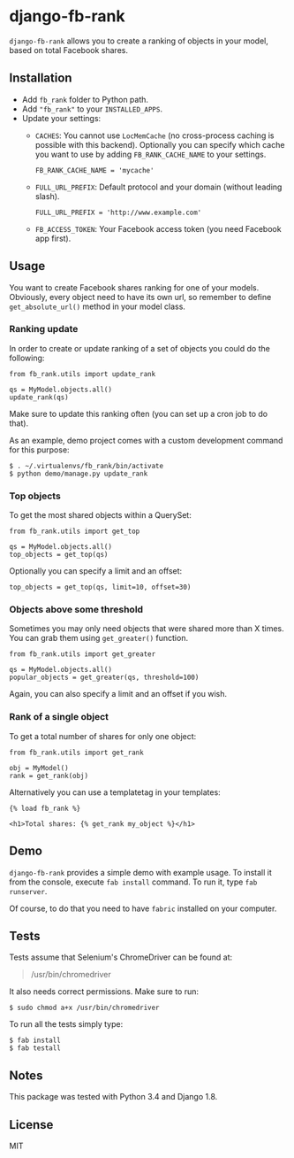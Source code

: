 # django-fb-rank

``django-fb-rank`` allows you to create a ranking of objects in your model, based on total Facebook shares.

## Installation

- Add `fb_rank` folder to Python path.
- Add `"fb_rank"` to your `INSTALLED_APPS`.
- Update your settings:
    - `CACHES`: You cannot use `LocMemCache` (no cross-process caching is possible with this backend). Optionally you can specify which cache you want to use by adding `FB_RANK_CACHE_NAME` to your settings.
    
          FB_RANK_CACHE_NAME = 'mycache'

    - `FULL_URL_PREFIX`: Default protocol and your domain (without leading slash).
    
          FULL_URL_PREFIX = 'http://www.example.com'
    
    - `FB_ACCESS_TOKEN`: Your Facebook access token (you need Facebook app first).

## Usage

You want to create Facebook shares ranking for one of your models. Obviously, every object need to have its own url, so remember to define `get_absolute_url()` method in your model class.

### Ranking update

In order to create or update ranking of a set of objects you could do the following:

    from fb_rank.utils import update_rank

    qs = MyModel.objects.all()
    update_rank(qs)

Make sure to update this ranking often (you can set up a cron job to do that).

As an example, demo project comes with a custom development command for this purpose:

    $ . ~/.virtualenvs/fb_rank/bin/activate
    $ python demo/manage.py update_rank

### Top objects

To get the most shared objects within a QuerySet:

    from fb_rank.utils import get_top
    
    qs = MyModel.objects.all()
    top_objects = get_top(qs)
    
Optionally you can specify a limit and an offset:

    top_objects = get_top(qs, limit=10, offset=30)

### Objects above some threshold

Sometimes you may only need objects that were shared more than X times. You can grab them using `get_greater()` function.

    from fb_rank.utils import get_greater
    
    qs = MyModel.objects.all()
    popular_objects = get_greater(qs, threshold=100)
    
Again, you can also specify a limit and an offset if you wish.

### Rank of a single object

To get a total number of shares for only one object:

    from fb_rank.utils import get_rank
    
    obj = MyModel()
    rank = get_rank(obj)

Alternatively you can use a templatetag in your templates:

    {% load fb_rank %}
    
    <h1>Total shares: {% get_rank my_object %}</h1>

## Demo

`django-fb-rank` provides a simple demo with example usage. To install it from the console, execute `fab install` command. To run it, type ``fab runserver``.

Of course, to do that you need to have `fabric` installed on your computer.

## Tests

Tests assume that Selenium's ChromeDriver can be found at:
> /usr/bin/chromedriver

It also needs correct permissions. Make sure to run:

    $ sudo chmod a+x /usr/bin/chromedriver

To run all the tests simply type:

    $ fab install
    $ fab testall

## Notes

This package was tested with Python 3.4 and Django 1.8.

## License

MIT
